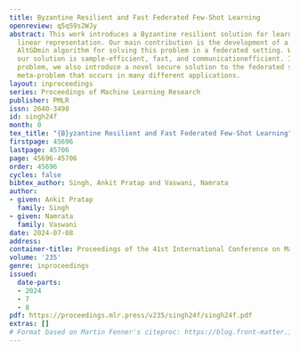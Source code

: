 ```yaml
---
title: Byzantine Resilient and Fast Federated Few-Shot Learning
openreview: q5q59s2WJy
abstract: This work introduces a Byzantine resilient solution for learning low-dimensional
  linear representation. Our main contribution is the development of a provably Byzantine-resilient
  AltGDmin algorithm for solving this problem in a federated setting. We argue that
  our solution is sample-efficient, fast, and communicationefficient. In solving this
  problem, we also introduce a novel secure solution to the federated subspace learning
  meta-problem that occurs in many different applications.
layout: inproceedings
series: Proceedings of Machine Learning Research
publisher: PMLR
issn: 2640-3498
id: singh24f
month: 0
tex_title: "{B}yzantine Resilient and Fast Federated Few-Shot Learning"
firstpage: 45696
lastpage: 45706
page: 45696-45706
order: 45696
cycles: false
bibtex_author: Singh, Ankit Pratap and Vaswani, Namrata
author:
- given: Ankit Pratap
  family: Singh
- given: Namrata
  family: Vaswani
date: 2024-07-08
address:
container-title: Proceedings of the 41st International Conference on Machine Learning
volume: '235'
genre: inproceedings
issued:
  date-parts:
  - 2024
  - 7
  - 8
pdf: https://proceedings.mlr.press/v235/singh24f/singh24f.pdf
extras: []
# Format based on Martin Fenner's citeproc: https://blog.front-matter.io/posts/citeproc-yaml-for-bibliographies/
---
```


